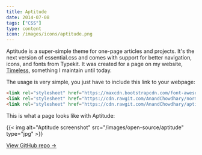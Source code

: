 ```yaml
---
title: Aptitude
date: 2014-07-08
tags: ["CSS"]
type: content
icon: /images/icons/aptitude.png
---
```


Aptitude is a super-simple theme for one-page articles and projects. It's the next version of essential.css and comes with support for better navigation, icons, and fonts from Typekit. It was created for a page on my website, [Timeless](/timeless/), something I maintain until today.

<!--more-->

The usage is very simple, you just have to include this link to your webpage:

```html
<link rel="stylesheet" href="https://maxcdn.bootstrapcdn.com/font-awesome/4.1.0/css/font-awesome.min.css">
<link rel="stylesheet" href="https://cdn.rawgit.com/AnandChowdhary/normalize.css/master/normalize.min.css">
<link rel="stylesheet" href="https://cdn.rawgit.com/AnandChowdhary/aptitude/master/aptitude.min.css">
```

This is what a page looks like with Aptitude:

{{< img alt="Aptitude screenshot" src="/images/open-source/aptitude" type="jpg" >}}

[View GitHub repo &rarr;](https://github.com/AnandChowdhary/Aptitude)